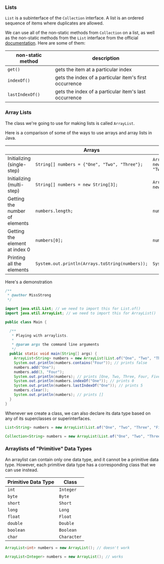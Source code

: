 <!-- # [Link to video.]() -->

### Lists

`List` is a subinterface of the `Collection` interface. A list is an ordered sequence of items where duplicates are allowed.

We can use all of the non-static methods from `Collection` on a list, as well as the non-static methods from the `List` interface from the official [documentation](https://docs.oracle.com/javase/8/docs/api/java/util/List.html). Here are some of them:

| non-static method | description | 
| --- | --- |
| `get()` | gets the item at a particular index |
| `indexOf()` | gets the index of a particular item's first occurrence |
| `lastIndexOf()` | gets the index of a particular item's last occurrence |

### Array Lists

The class we're going to use for making lists is called `ArrayList`. 

Here is a comparison of some of the ways to use arrays and array lists in Java.

| | Arrays | Array Lists |
| --- | --- | --- |
| Initializing (single-step) | `String[] numbers = {"One", "Two", "Three"};` | `ArrayList<String> numbers = new ArrayList(List.of("One", "Two", "Three"));` |
| Initializing (multi-step) | `String[] numbers = new String[3];` | `ArrayList<String> numbers = new ArrayList();` |
| Getting the number of elements | `numbers.length;` | `numbers.size();` |
| Getting the element at index 0 | `numbers[0];` | `numbers.get(0);` |
| Printing all the elements | `System.out.println(Arrays.toString(numbers));` | `System.out.println(numbers);` |

Here's a demonstration 

```java
/**
 * @author MissStrong
 */

import java.util.List; // we need to import this for List.of()
import java.util.ArrayList; // we need to import this for ArrayList()

public class Main {

  /**
   * Playing with arraylists.
   *
   * @param args the command line arguments
   */
  public static void main(String[] args) {
    ArrayList<String> numbers = new ArrayList(List.of("One", "Two", "Three", "Five"));
    System.out.println(numbers.contains("Four")); // prints false
    numbers.add("One");
    numbers.add(3, "Four");
    System.out.println(numbers); // prints [One, Two, Three, Four, Five, One]
    System.out.println(numbers.indexOf("One")); // prints 0
    System.out.println(numbers.lastIndexOf("One")); // prints 5
    numbers.clear();
    System.out.println(numbers); // prints []
  }    
}
```

Whenever we create a class, we can also declare its data type based on any of its superclasses or superinterfaces.

```java
List<String> numbers = new ArrayList(List.of("One", "Two", "Three", "Five")); // this works too
```

```java
Collection<String> numbers = new ArrayList(List.of("One", "Two", "Three", "Five")); // this works too  (if we import java.util.Collection)
```

### Arraylists of "Primitive" Data Types

An arraylist can contain only one data type, and it cannot be a primitive data type. However, each primitive data type has a corresponding class that we can use instead. 

| Primitive Data Type | Class |
| --- | --- |
| `int` | `Integer` |
| `byte` | `Byte` |
| `short` | `Short` |
| `long` | `Long` |
| `float` | `Float` |
| `double` | `Double` |
| `boolean` | `Boolean` |
| `char` | `Character` |

```java
ArrayList<int> numbers = new ArrayList(); // doesn't work
```

```java
ArrayList<Integer> numbers = new ArrayList(); // works
```
